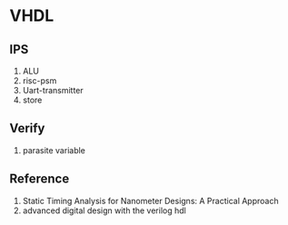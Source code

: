 # VHDL

## IPS
1. ALU
2. risc-psm
3. Uart-transmitter
4. store

## Verify
1. parasite variable

## Reference
1. Static Timing Analysis for Nanometer Designs: A Practical Approach
2. advanced digital design with the verilog hdl
